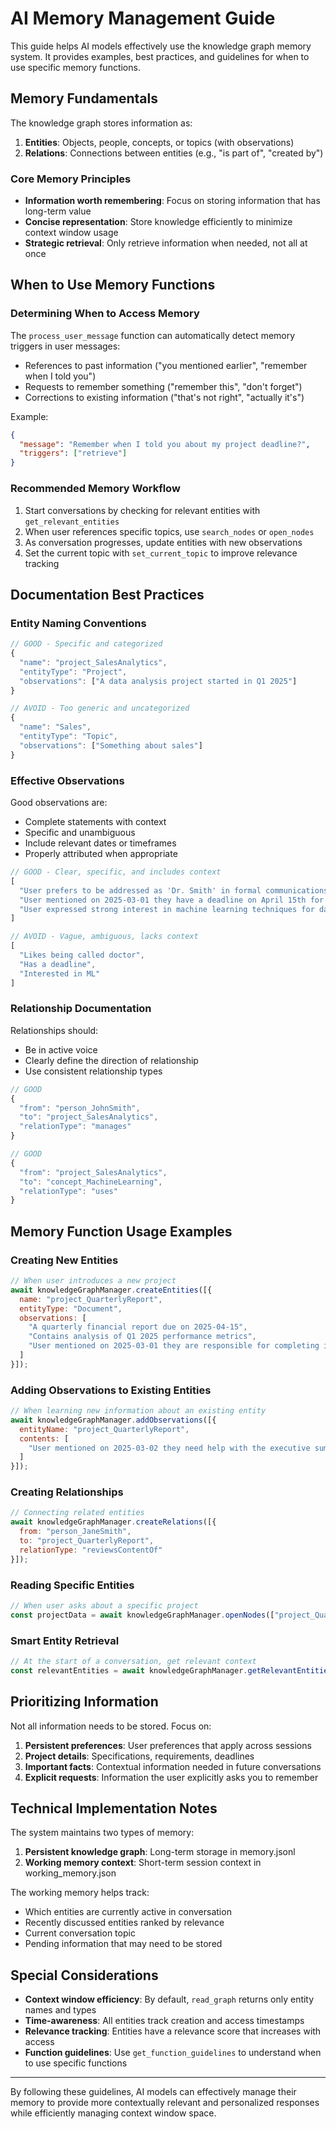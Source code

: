 # AI Memory Management Guide

This guide helps AI models effectively use the knowledge graph memory system. It provides examples, best practices, and guidelines for when to use specific memory functions.

## Memory Fundamentals

The knowledge graph stores information as:

1. **Entities**: Objects, people, concepts, or topics (with observations)
2. **Relations**: Connections between entities (e.g., "is part of", "created by")

### Core Memory Principles

- **Information worth remembering**: Focus on storing information that has long-term value
- **Concise representation**: Store knowledge efficiently to minimize context window usage
- **Strategic retrieval**: Only retrieve information when needed, not all at once

## When to Use Memory Functions

### Determining When to Access Memory

The `process_user_message` function can automatically detect memory triggers in user messages:

- References to past information ("you mentioned earlier", "remember when I told you")
- Requests to remember something ("remember this", "don't forget")
- Corrections to existing information ("that's not right", "actually it's")

Example:
```json
{
  "message": "Remember when I told you about my project deadline?",
  "triggers": ["retrieve"]
}
```

### Recommended Memory Workflow

1. Start conversations by checking for relevant entities with `get_relevant_entities`
2. When user references specific topics, use `search_nodes` or `open_nodes`
3. As conversation progresses, update entities with new observations
4. Set the current topic with `set_current_topic` to improve relevance tracking

## Documentation Best Practices

### Entity Naming Conventions

```javascript
// GOOD - Specific and categorized
{
  "name": "project_SalesAnalytics",
  "entityType": "Project",
  "observations": ["A data analysis project started in Q1 2025"]
}

// AVOID - Too generic and uncategorized
{
  "name": "Sales",
  "entityType": "Topic",
  "observations": ["Something about sales"]
}
```

### Effective Observations

Good observations are:
- Complete statements with context
- Specific and unambiguous
- Include relevant dates or timeframes
- Properly attributed when appropriate

```javascript
// GOOD - Clear, specific, and includes context
[
  "User prefers to be addressed as 'Dr. Smith' in formal communications",
  "User mentioned on 2025-03-01 they have a deadline on April 15th for the annual report",
  "User expressed strong interest in machine learning techniques for data analysis"
]

// AVOID - Vague, ambiguous, lacks context
[
  "Likes being called doctor",
  "Has a deadline",
  "Interested in ML"
]
```

### Relationship Documentation

Relationships should:
- Be in active voice
- Clearly define the direction of relationship
- Use consistent relationship types

```javascript
// GOOD
{
  "from": "person_JohnSmith",
  "to": "project_SalesAnalytics",
  "relationType": "manages"
}

// GOOD
{
  "from": "project_SalesAnalytics",
  "to": "concept_MachineLearning",
  "relationType": "uses"
}
```

## Memory Function Usage Examples

### Creating New Entities

```javascript
// When user introduces a new project
await knowledgeGraphManager.createEntities([{
  name: "project_QuarterlyReport",
  entityType: "Document",
  observations: [
    "A quarterly financial report due on 2025-04-15",
    "Contains analysis of Q1 2025 performance metrics",
    "User mentioned on 2025-03-01 they are responsible for completing it"
  ]
}]);
```

### Adding Observations to Existing Entities

```javascript
// When learning new information about an existing entity
await knowledgeGraphManager.addObservations([{
  entityName: "project_QuarterlyReport",
  contents: [
    "User mentioned on 2025-03-02 they need help with the executive summary section"
  ]
}]);
```

### Creating Relationships

```javascript
// Connecting related entities
await knowledgeGraphManager.createRelations([{
  from: "person_JaneSmith",
  to: "project_QuarterlyReport",
  relationType: "reviewsContentOf"
}]);
```

### Reading Specific Entities

```javascript
// When user asks about a specific project
const projectData = await knowledgeGraphManager.openNodes(["project_QuarterlyReport"]);
```

### Smart Entity Retrieval

```javascript
// At the start of a conversation, get relevant context
const relevantEntities = await knowledgeGraphManager.getRelevantEntities(3);
```

## Prioritizing Information

Not all information needs to be stored. Focus on:

1. **Persistent preferences**: User preferences that apply across sessions
2. **Project details**: Specifications, requirements, deadlines
3. **Important facts**: Contextual information needed in future conversations
4. **Explicit requests**: Information the user explicitly asks you to remember

## Technical Implementation Notes

The system maintains two types of memory:

1. **Persistent knowledge graph**: Long-term storage in memory.jsonl
2. **Working memory context**: Short-term session context in working_memory.json

The working memory helps track:
- Which entities are currently active in conversation
- Recently discussed entities ranked by relevance
- Current conversation topic
- Pending information that may need to be stored

## Special Considerations

- **Context window efficiency**: By default, `read_graph` returns only entity names and types
- **Time-awareness**: All entities track creation and access timestamps
- **Relevance tracking**: Entities have a relevance score that increases with access
- **Function guidelines**: Use `get_function_guidelines` to understand when to use specific functions

---

By following these guidelines, AI models can effectively manage their memory to provide more contextually relevant and personalized responses while efficiently managing context window space.

